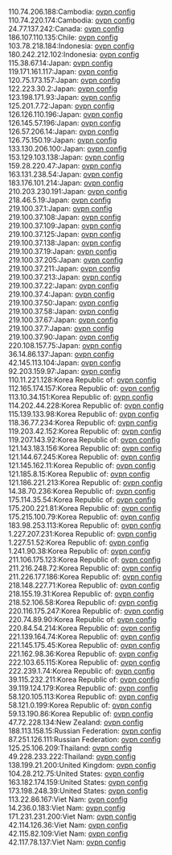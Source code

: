 110.74.206.188:Cambodia: [ovpn config](vpn/110_74_206_188.ovpn)  
110.74.220.174:Cambodia: [ovpn config](vpn/110_74_220_174.ovpn)  
24.77.137.242:Canada: [ovpn config](vpn/24_77_137_242.ovpn)  
186.107.110.135:Chile: [ovpn config](vpn/186_107_110_135.ovpn)  
103.78.218.184:Indonesia: [ovpn config](vpn/103_78_218_184.ovpn)  
180.242.212.102:Indonesia: [ovpn config](vpn/180_242_212_102.ovpn)  
115.38.67.14:Japan: [ovpn config](vpn/115_38_67_14.ovpn)  
119.171.161.117:Japan: [ovpn config](vpn/119_171_161_117.ovpn)  
120.75.173.157:Japan: [ovpn config](vpn/120_75_173_157.ovpn)  
122.223.30.2:Japan: [ovpn config](vpn/122_223_30_2.ovpn)  
123.198.171.93:Japan: [ovpn config](vpn/123_198_171_93.ovpn)  
125.201.7.72:Japan: [ovpn config](vpn/125_201_7_72.ovpn)  
126.126.110.196:Japan: [ovpn config](vpn/126_126_110_196.ovpn)  
126.145.57.196:Japan: [ovpn config](vpn/126_145_57_196.ovpn)  
126.57.206.14:Japan: [ovpn config](vpn/126_57_206_14.ovpn)  
126.75.150.19:Japan: [ovpn config](vpn/126_75_150_19.ovpn)  
133.130.206.100:Japan: [ovpn config](vpn/133_130_206_100.ovpn)  
153.129.103.138:Japan: [ovpn config](vpn/153_129_103_138.ovpn)  
159.28.220.47:Japan: [ovpn config](vpn/159_28_220_47.ovpn)  
163.131.238.54:Japan: [ovpn config](vpn/163_131_238_54.ovpn)  
183.176.101.214:Japan: [ovpn config](vpn/183_176_101_214.ovpn)  
210.203.230.191:Japan: [ovpn config](vpn/210_203_230_191.ovpn)  
218.46.5.19:Japan: [ovpn config](vpn/218_46_5_19.ovpn)  
219.100.37.1:Japan: [ovpn config](vpn/219_100_37_1.ovpn)  
219.100.37.108:Japan: [ovpn config](vpn/219_100_37_108.ovpn)  
219.100.37.109:Japan: [ovpn config](vpn/219_100_37_109.ovpn)  
219.100.37.125:Japan: [ovpn config](vpn/219_100_37_125.ovpn)  
219.100.37.138:Japan: [ovpn config](vpn/219_100_37_138.ovpn)  
219.100.37.19:Japan: [ovpn config](vpn/219_100_37_19.ovpn)  
219.100.37.205:Japan: [ovpn config](vpn/219_100_37_205.ovpn)  
219.100.37.211:Japan: [ovpn config](vpn/219_100_37_211.ovpn)  
219.100.37.213:Japan: [ovpn config](vpn/219_100_37_213.ovpn)  
219.100.37.22:Japan: [ovpn config](vpn/219_100_37_22.ovpn)  
219.100.37.4:Japan: [ovpn config](vpn/219_100_37_4.ovpn)  
219.100.37.50:Japan: [ovpn config](vpn/219_100_37_50.ovpn)  
219.100.37.58:Japan: [ovpn config](vpn/219_100_37_58.ovpn)  
219.100.37.67:Japan: [ovpn config](vpn/219_100_37_67.ovpn)  
219.100.37.7:Japan: [ovpn config](vpn/219_100_37_7.ovpn)  
219.100.37.90:Japan: [ovpn config](vpn/219_100_37_90.ovpn)  
220.108.157.75:Japan: [ovpn config](vpn/220_108_157_75.ovpn)  
36.14.86.137:Japan: [ovpn config](vpn/36_14_86_137.ovpn)  
42.145.113.104:Japan: [ovpn config](vpn/42_145_113_104.ovpn)  
92.203.159.97:Japan: [ovpn config](vpn/92_203_159_97.ovpn)  
110.11.221.128:Korea Republic of: [ovpn config](vpn/110_11_221_128.ovpn)  
112.165.174.157:Korea Republic of: [ovpn config](vpn/112_165_174_157.ovpn)  
113.10.34.151:Korea Republic of: [ovpn config](vpn/113_10_34_151.ovpn)  
114.202.44.228:Korea Republic of: [ovpn config](vpn/114_202_44_228.ovpn)  
115.139.133.98:Korea Republic of: [ovpn config](vpn/115_139_133_98.ovpn)  
118.36.77.234:Korea Republic of: [ovpn config](vpn/118_36_77_234.ovpn)  
119.203.42.152:Korea Republic of: [ovpn config](vpn/119_203_42_152.ovpn)  
119.207.143.92:Korea Republic of: [ovpn config](vpn/119_207_143_92.ovpn)  
121.143.183.156:Korea Republic of: [ovpn config](vpn/121_143_183_156.ovpn)  
121.144.67.245:Korea Republic of: [ovpn config](vpn/121_144_67_245.ovpn)  
121.145.162.11:Korea Republic of: [ovpn config](vpn/121_145_162_11.ovpn)  
121.185.8.15:Korea Republic of: [ovpn config](vpn/121_185_8_15.ovpn)  
121.186.221.213:Korea Republic of: [ovpn config](vpn/121_186_221_213.ovpn)  
14.38.70.236:Korea Republic of: [ovpn config](vpn/14_38_70_236.ovpn)  
175.114.35.54:Korea Republic of: [ovpn config](vpn/175_114_35_54.ovpn)  
175.200.221.81:Korea Republic of: [ovpn config](vpn/175_200_221_81.ovpn)  
175.215.100.79:Korea Republic of: [ovpn config](vpn/175_215_100_79.ovpn)  
183.98.253.113:Korea Republic of: [ovpn config](vpn/183_98_253_113.ovpn)  
1.227.207.231:Korea Republic of: [ovpn config](vpn/1_227_207_231.ovpn)  
1.227.51.52:Korea Republic of: [ovpn config](vpn/1_227_51_52.ovpn)  
1.241.90.38:Korea Republic of: [ovpn config](vpn/1_241_90_38.ovpn)  
211.106.175.123:Korea Republic of: [ovpn config](vpn/211_106_175_123.ovpn)  
211.216.248.72:Korea Republic of: [ovpn config](vpn/211_216_248_72.ovpn)  
211.226.177.186:Korea Republic of: [ovpn config](vpn/211_226_177_186.ovpn)  
218.148.227.71:Korea Republic of: [ovpn config](vpn/218_148_227_71.ovpn)  
218.155.19.31:Korea Republic of: [ovpn config](vpn/218_155_19_31.ovpn)  
218.52.106.58:Korea Republic of: [ovpn config](vpn/218_52_106_58.ovpn)  
220.116.175.247:Korea Republic of: [ovpn config](vpn/220_116_175_247.ovpn)  
220.74.89.90:Korea Republic of: [ovpn config](vpn/220_74_89_90.ovpn)  
220.84.54.214:Korea Republic of: [ovpn config](vpn/220_84_54_214.ovpn)  
221.139.164.74:Korea Republic of: [ovpn config](vpn/221_139_164_74.ovpn)  
221.145.175.45:Korea Republic of: [ovpn config](vpn/221_145_175_45.ovpn)  
221.162.98.36:Korea Republic of: [ovpn config](vpn/221_162_98_36.ovpn)  
222.103.65.115:Korea Republic of: [ovpn config](vpn/222_103_65_115.ovpn)  
222.239.1.74:Korea Republic of: [ovpn config](vpn/222_239_1_74.ovpn)  
39.115.232.211:Korea Republic of: [ovpn config](vpn/39_115_232_211.ovpn)  
39.119.124.179:Korea Republic of: [ovpn config](vpn/39_119_124_179.ovpn)  
58.120.105.113:Korea Republic of: [ovpn config](vpn/58_120_105_113.ovpn)  
58.121.0.199:Korea Republic of: [ovpn config](vpn/58_121_0_199.ovpn)  
59.13.190.86:Korea Republic of: [ovpn config](vpn/59_13_190_86.ovpn)  
47.72.228.134:New Zealand: [ovpn config](vpn/47_72_228_134.ovpn)  
188.113.158.15:Russian Federation: [ovpn config](vpn/188_113_158_15.ovpn)  
87.251.126.111:Russian Federation: [ovpn config](vpn/87_251_126_111.ovpn)  
125.25.106.209:Thailand: [ovpn config](vpn/125_25_106_209.ovpn)  
49.228.233.222:Thailand: [ovpn config](vpn/49_228_233_222.ovpn)  
138.199.21.200:United Kingdom: [ovpn config](vpn/138_199_21_200.ovpn)  
104.28.212.75:United States: [ovpn config](vpn/104_28_212_75.ovpn)  
163.182.174.159:United States: [ovpn config](vpn/163_182_174_159.ovpn)  
173.198.248.39:United States: [ovpn config](vpn/173_198_248_39.ovpn)  
113.22.86.167:Viet Nam: [ovpn config](vpn/113_22_86_167.ovpn)  
14.236.0.183:Viet Nam: [ovpn config](vpn/14_236_0_183.ovpn)  
171.231.231.200:Viet Nam: [ovpn config](vpn/171_231_231_200.ovpn)  
42.114.126.36:Viet Nam: [ovpn config](vpn/42_114_126_36.ovpn)  
42.115.82.109:Viet Nam: [ovpn config](vpn/42_115_82_109.ovpn)  
42.117.78.137:Viet Nam: [ovpn config](vpn/42_117_78_137.ovpn)  
